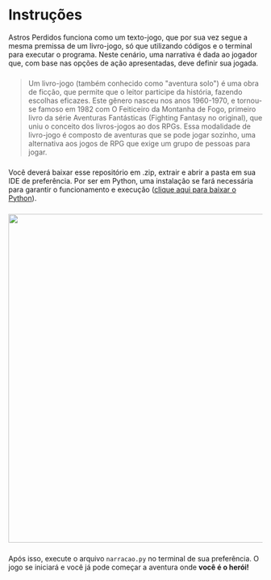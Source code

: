 # Instruções
Astros Perdidos funciona como um texto-jogo, que por sua vez segue a mesma premissa de um livro-jogo, só que utilizando códigos e o terminal para executar o programa. Neste cenário, uma narrativa é dada ao jogador que, com base nas opções de ação apresentadas, deve definir sua jogada.
###
> Um livro-jogo (também conhecido como "aventura solo") é uma obra de ficção, que permite que o leitor participe da história, fazendo escolhas eficazes. Este gênero nasceu nos anos 1960-1970, e tornou-se famoso em 1982 com O Feiticeiro da Montanha de Fogo, primeiro livro da série Aventuras Fantásticas (Fighting Fantasy no original), que uniu o conceito dos livros-jogos ao dos RPGs. Essa modalidade de livro-jogo é composto de aventuras que se pode jogar sozinho, uma alternativa aos jogos de RPG que exige um grupo de pessoas para jogar.
###
Você deverá baixar esse repositório em .zip, extrair e abrir a pasta em sua IDE de preferência. Por ser em Python, uma instalação se fará necessária para garantir o funcionamento e execução (<a href="https://www.python.org/downloads/">clique aqui para baixar o Python</a>).
###
<img width="650" src="https://user-images.githubusercontent.com/59957939/165652494-987620c4-2415-4551-a46f-651086549a0e.png">

###
Após isso, execute o arquivo `narracao.py` no terminal de sua preferência. O jogo se iniciará e você já pode começar a aventura onde <strong>você é o herói!</strong>